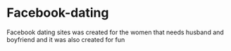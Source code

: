 # Facebook-dating
Facebook dating sites was created for the women that needs husband and boyfriend and it was also created for fun 
